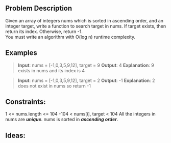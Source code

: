 ## Problem Description

Given an array of integers nums which is sorted in ascending order, and an integer target, write a function to search target in nums. If target exists, then return its index. Otherwise, return -1.  
You must write an algorithm with O(log n) runtime complexity.  


## Examples

>**Input**: nums = [-1,0,3,5,9,12], target = 9
>**Output**: 4
>**Explanation**: 9 exists in nums and its index is 4

>**Input**: nums = [-1,0,3,5,9,12], target = 2
>**Output**: -1
>**Explanation**: 2 does not exist in nums so return -1


## Constraints:

1 <= nums.length <= 104
-104 < nums[i], target < 104
All the integers in nums are ***unique***.
nums is sorted in ***ascending order***.

## Ideas:
